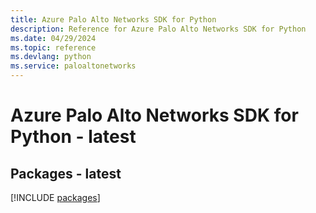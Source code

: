 ```yaml
---
title: Azure Palo Alto Networks SDK for Python
description: Reference for Azure Palo Alto Networks SDK for Python
ms.date: 04/29/2024
ms.topic: reference
ms.devlang: python
ms.service: paloaltonetworks
---
```

# Azure Palo Alto Networks SDK for Python - latest
## Packages - latest
[!INCLUDE [packages](palo-alto-networks-index.md)]